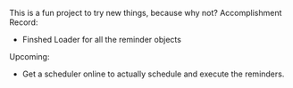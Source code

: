 
This is a fun project to try new things, because why not?
Accomplishment Record:
- Finshed Loader for all the reminder objects 

Upcoming:
- Get a scheduler online to actually schedule and execute the reminders.



